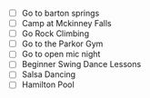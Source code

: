- [ ] Go to barton springs  
- [ ] Camp at Mckinney Falls  
- [ ] Go Rock Climbing  
- [ ] Go to the Parkor Gym  
- [ ] Go to open mic night  
- [ ] Beginner Swing Dance Lessons  
- [ ] Salsa Dancing  
- [ ] Hamilton Pool
